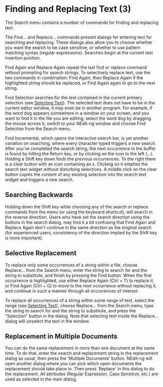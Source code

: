 # Finding and Replacing Text (3)

The Search menu contains a number of commands for finding and replacing
text.

The Find... and Replace... commands present dialogs for entering text
for searching and replacing. These dialogs also allow you to choose
whether you want the search to be case sensitive, or whether to use
pattern matching syntax (regular expressions). Searches begin at the
current text insertion position.

Find Again and Replace Again repeat the last find or replace command
without prompting for search strings. To selectively replace text, use
the two commands in combination: Find Again, then Replace Again if the
highlighted string should be replaced, or Find Again again to go to the
next string.

Find Selection searches for the text contained in the current primary
selection (see [Selecting Text](02.md)). The selected text does not have to
be in the current editor window, it may even be in another program. For
example, if the word dog appears somewhere in a window on your screen,
and you want to find it in the file you are editing, select the word dog
by dragging the mouse across it, switch to your NEdit-ng window and
choose Find Selection from the Search menu.

Find Incremental, which opens the interactive search bar, is yet another
variation on searching, where every character typed triggers a new
search. After you've completed the search string, the next occurrence in
the buffer is found by hitting the Return key, or by clicking on the
icon to the left (...). Holding a Shift key down finds the
previous occurrences. To the right there is a clear button with an icon
containing an x. Clicking on it empties the search text widget without
disturbing selections. A middle click on the clear button copies the
content of any existing selection into the search text widget and
triggers a new search.

## Searching Backwards

Holding down the Shift key while choosing any of the search or replace
commands from the menu (or using the keyboard shortcut), will search in
the reverse direction. Users who have set the search direction using the
buttons in the search dialog, may find it a bit confusing that Find
Again and Replace Again don't continue in the same direction as the
original search (for experienced users, consistency of the direction
implied by the Shift key is more important).

## Selective Replacement

To replace only some occurrences of a string within a file, choose
Replace... from the Search menu, enter the string to search for and the
string to substitute, and finish by pressing the Find button. When the
first occurrence is highlighted, use either Replace Again (Ctrl + T) to
replace it, or Find Again (Ctrl + G) to move to the next occurrence
without replacing it, and continue in such a manner through all
occurrences of interest.

To replace all occurrences of a string within some range of text, select
the range (see [Selecting Text](02.md)), choose Replace... from the Search
menu, type the string to search for and the string to substitute, and
press the "Selection" button in the dialog. Note that selecting text
inside the Replace... dialog will unselect the text in the window.

## Replacement in Multiple Documents

You can do the same replacement in more than one document at the same
time. To do that, enter the search and replacement string in the
replacement dialog as usual, then press the 'Multiple Documents' button.
NEdit-ng will open another dialog where you can pick which open
documents the replacement should take place in. Then press 'Replace' in
this dialog to do the replacement. All attributes (Regular Expression,
Case Sensitive, etc.) are used as selected in the main dialog.
